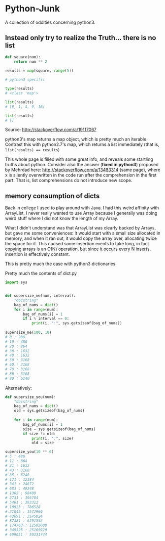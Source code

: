 # Python-Junk
A collection of oddities concerning python3.

## Instead only try to realize the Truth... there is no list



``` python
def square(num):
    return num ** 2
    
results = map(square, range(5))

# python3 specific

type(results)
# <class 'map'>

list(results)
# [0, 1, 4, 9, 16]

list(results)
# []

```

Source: http://stackoverflow.com/a/19117067

python3's map returns a map object, which is pretty much an
iterable. Contrast this with python2.7's map, which returns a list
immediately (that is, ```list(results) == results```)

This whole page is filled with some great info, and reveals some
startling truths about python. Consider also the answer
(**fixed in python3**) proposed by Mehrdad here:
http://stackoverflow.com/a/13483314 (same page), where x is silently
overwritten in the code run after the comprehension in the first
part. That is, list comprehensions do not introduce new scope.


## memory consumption of dicts

Back in college I used to play around with Java. I had this weird affinity with ArrayList, I never really wanted to use Array because I generally was doing weird stuff where I did not know the length of my Array.

What I didn't understand was that ArrayList was clearly backed by Arrays, but gave me some conveniences: It would start with a small size allocated in memory, and when it ran out, it would copy the array over, allocating twice the space for it. This caused some insertion events to take long, in fact copying arrays is an O(N) operation, but since it occurs every N inserts, insertion is effectively constant.

This is pretty much the case with python3 dictionaries.

Pretty much the contents of dict.py
``` python
import sys


def supersize_me(num, interval):
    "docstring"
    bag_of_nums = dict()
    for i in range(num):
        bag_of_nums[i] = 1
        if i % interval == 0:
            print(i, ":", sys.getsizeof(bag_of_nums))
            
supersize_me(100, 10)
# 0 : 288
# 10 : 480
# 20 : 864
# 30 : 1632
# 40 : 1632
# 50 : 3168
# 60 : 3168
# 70 : 3168
# 80 : 3168
# 90 : 6240
```

Alternatively:
``` python
def supersize_you(num):
    "docstring"
    bag_of_nums = dict()
    old = sys.getsizeof(bag_of_nums)
    
    for i in range(num):
        bag_of_nums[i] = 1
        size = sys.getsizeof(bag_of_nums)
        if size != old:
            print(i, ":", size)
            old = size

supersize_you(10 ** 6)
# 5 : 480
# 11 : 864
# 21 : 1632
# 43 : 3168
# 85 : 6240
# 171 : 12384
# 341 : 24672
# 683 : 49248
# 1365 : 98400
# 2731 : 196704
# 5461 : 393312
# 10923 : 786528
# 21845 : 1572960
# 43691 : 3145824
# 87381 : 6291552
# 174763 : 12583008
# 349525 : 25165920
# 699051 : 50331744

```

